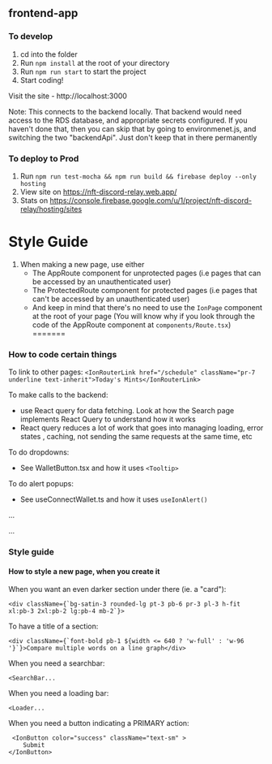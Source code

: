 
## frontend-app

### To develop
1. cd into the folder
2. Run `npm install` at the root of your directory
3. Run `npm run start` to start the project
4. Start coding!

Visit the site - http://localhost:3000

Note: This connects to the backend locally. That backend would need access to the RDS database, and appropriate secrets configured.
If you haven't done that, then you can skip that by going to environmenet.js, and switching the two "backendApi". Just don't keep that in there permanently

### To deploy to Prod
1. Run `npm run test-mocha && npm run build && firebase deploy --only hosting`
3. View site on https://nft-discord-relay.web.app/
4. Stats on https://console.firebase.google.com/u/1/project/nft-discord-relay/hosting/sites


# Style Guide

1. When making a new page, use either
   - The AppRoute component for unprotected pages (i.e pages that can be accessed by an unauthenticated user)
   - The ProtectedRoute component for protected pages (i.e pages that can't be accessed by an unauthenticated user)
   - And keep in mind that there's no need to use the `IonPage` component  at the root of your page (You will know why if you look through the code of the AppRoute component at `components/Route.tsx`)
=======

### How to code certain things

To link to other pages:
`<IonRouterLink href="/schedule" className="pr-7 underline text-inherit">Today's Mints</IonRouterLink>`

To make calls to the backend:
- use React query for data fetching. Look at how the Search page implements React Query to understand how it works
- React query reduces a lot of work that goes into managing loading, error states , caching, not sending the same requests at the same time, etc

To do dropdowns:
- See WalletButton.tsx and how it uses `<Tooltip>`

To do alert popups:
- See useConnectWallet.ts and how it uses `useIonAlert()`

...

...


### Style guide

#### How to style a new page, when you create it


When you want an even darker section under there (ie. a "card"):
```
<div className={`bg-satin-3 rounded-lg pt-3 pb-6 pr-3 pl-3 h-fit xl:pb-3 2xl:pb-2 lg:pb-4 mb-2`}>
```

To have a title of a section:
```
<div className={`font-bold pb-1 ${width <= 640 ? 'w-full' : 'w-96 '}`}>Compare multiple words on a line graph</div>
```

When you need a searchbar:
```
<SearchBar...
```

When you need a loading bar:
```
<Loader...
```

When you need a button indicating a PRIMARY action:
```
 <IonButton color="success" className="text-sm" >
    Submit
</IonButton>
```
